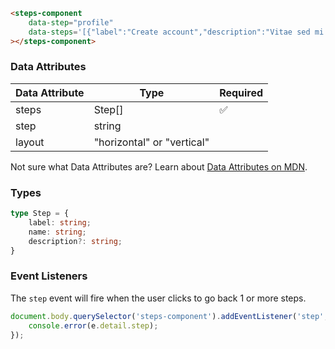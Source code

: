 ```html
<steps-component
    data-step="profile"
    data-steps='[{"label":"Create account","description":"Vitae sed mi luctus laoreet.","name":"create"},{"label":"Profile information","description":"Cursus semper viverra facilisis et et some more.","name":"profile"},{"label":"Business information","description":"Penatibus eu quis ante.","name":"business"},{"label":"Review","name":"review"}]'
></steps-component>
```

### Data Attributes


| Data Attribute | Type | Required |
| -------------- | ---- | -------- |
| steps | Step[] | ✅ |
| step | string | |
| layout | "horizontal" or "vertical" | |

Not sure what Data Attributes are? Learn about [Data Attributes on MDN](https://developer.mozilla.org/en-US/docs/Web/HTML/Global_attributes/data-*).

### Types

```typescript
type Step = {
    label: string;
    name: string;
    description?: string;
}
```

### Event Listeners

The `step` event will fire when the user clicks to go back 1 or more steps.

```typescript
document.body.querySelector('steps-component').addEventListener('step', (e) => {
    console.error(e.detail.step);
});
```
